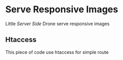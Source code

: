 # Serve Responsive Images
Little _Server Side_ Drone serve responsive images

## Htaccess

This piece of code use htaccess for simple route
